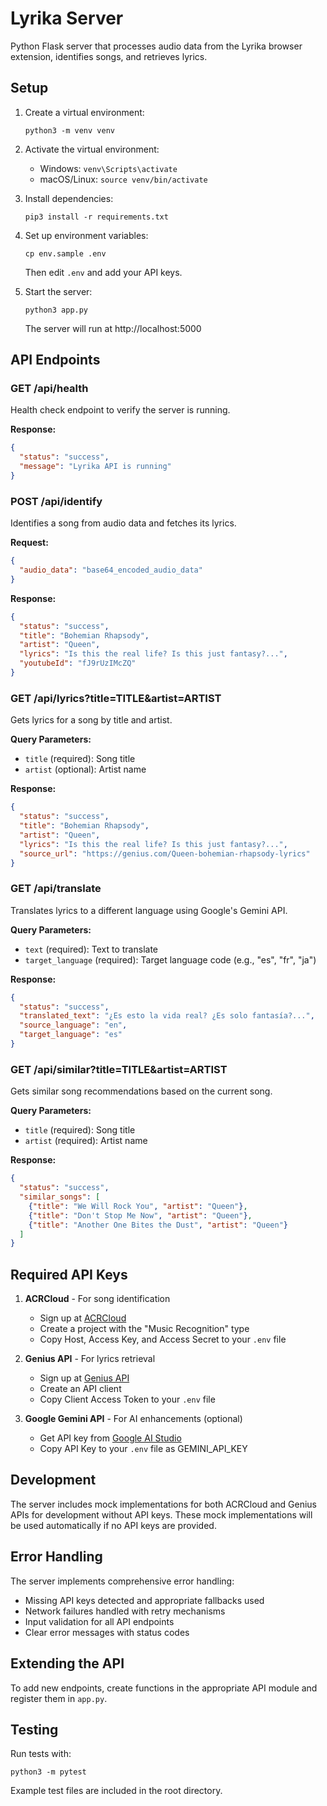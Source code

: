 # Lyrika Server

Python Flask server that processes audio data from the Lyrika browser extension, identifies songs, and retrieves lyrics.

## Setup

1. Create a virtual environment:
   ```
   python3 -m venv venv
   ```

2. Activate the virtual environment:
   - Windows: `venv\Scripts\activate`
   - macOS/Linux: `source venv/bin/activate`

3. Install dependencies:
   ```
   pip3 install -r requirements.txt
   ```

4. Set up environment variables:
   ```
   cp env.sample .env
   ```
   Then edit `.env` and add your API keys.

5. Start the server:
   ```
   python3 app.py
   ```
   The server will run at http://localhost:5000

## API Endpoints

### GET /api/health
Health check endpoint to verify the server is running.

**Response:**
```json
{
  "status": "success",
  "message": "Lyrika API is running"
}
```

### POST /api/identify
Identifies a song from audio data and fetches its lyrics.

**Request:**
```json
{
  "audio_data": "base64_encoded_audio_data"
}
```

**Response:**
```json
{
  "status": "success",
  "title": "Bohemian Rhapsody",
  "artist": "Queen",
  "lyrics": "Is this the real life? Is this just fantasy?...",
  "youtubeId": "fJ9rUzIMcZQ"
}
```

### GET /api/lyrics?title=TITLE&artist=ARTIST
Gets lyrics for a song by title and artist.

**Query Parameters:**
- `title` (required): Song title
- `artist` (optional): Artist name

**Response:**
```json
{
  "status": "success",
  "title": "Bohemian Rhapsody",
  "artist": "Queen",
  "lyrics": "Is this the real life? Is this just fantasy?...",
  "source_url": "https://genius.com/Queen-bohemian-rhapsody-lyrics"
}
```

### GET /api/translate
Translates lyrics to a different language using Google's Gemini API.

**Query Parameters:**
- `text` (required): Text to translate
- `target_language` (required): Target language code (e.g., "es", "fr", "ja")

**Response:**
```json
{
  "status": "success",
  "translated_text": "¿Es esto la vida real? ¿Es solo fantasía?...",
  "source_language": "en",
  "target_language": "es"
}
```

### GET /api/similar?title=TITLE&artist=ARTIST
Gets similar song recommendations based on the current song.

**Query Parameters:**
- `title` (required): Song title
- `artist` (required): Artist name

**Response:**
```json
{
  "status": "success",
  "similar_songs": [
    {"title": "We Will Rock You", "artist": "Queen"},
    {"title": "Don't Stop Me Now", "artist": "Queen"},
    {"title": "Another One Bites the Dust", "artist": "Queen"}
  ]
}
```

## Required API Keys

1. **ACRCloud** - For song identification
   - Sign up at [ACRCloud](https://www.acrcloud.com/)
   - Create a project with the "Music Recognition" type
   - Copy Host, Access Key, and Access Secret to your `.env` file

2. **Genius API** - For lyrics retrieval
   - Sign up at [Genius API](https://genius.com/api-clients)
   - Create an API client
   - Copy Client Access Token to your `.env` file

3. **Google Gemini API** - For AI enhancements (optional)
   - Get API key from [Google AI Studio](https://ai.google.dev/)
   - Copy API Key to your `.env` file as GEMINI_API_KEY

## Development

The server includes mock implementations for both ACRCloud and Genius APIs for development without API keys. These mock implementations will be used automatically if no API keys are provided.

## Error Handling

The server implements comprehensive error handling:

- Missing API keys detected and appropriate fallbacks used
- Network failures handled with retry mechanisms
- Input validation for all API endpoints
- Clear error messages with status codes

## Extending the API

To add new endpoints, create functions in the appropriate API module and register them in `app.py`.

## Testing

Run tests with:
```
python3 -m pytest
```

Example test files are included in the root directory. 